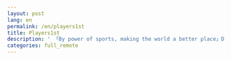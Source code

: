 ```yaml
---
layout: post
lang: en
permalink: /en/players1st
title: Players1st
description: ' 「By power of sports, making the world a better place」Developing a sports web service, chargeable PR and reporting their activities. '
categories: full_remote
---
```

